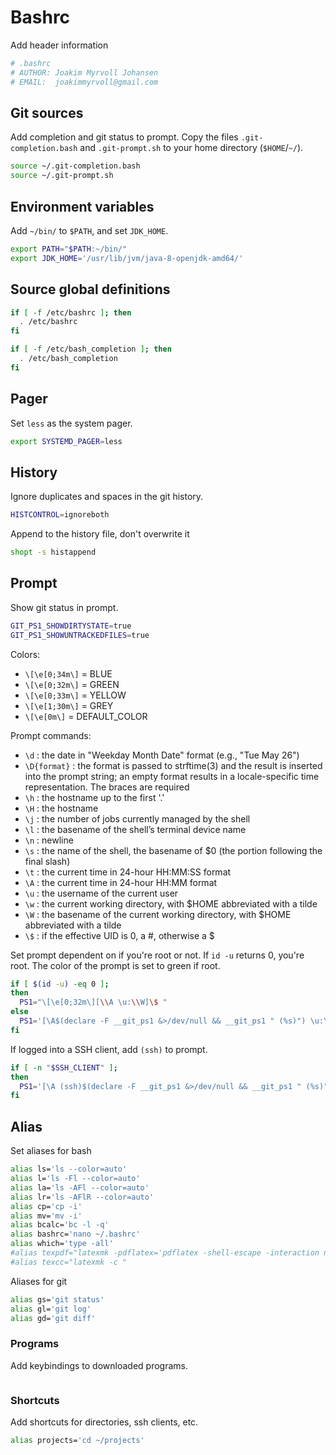 # Bashrc
Add header information
```bash tangle:~/.bashrc
# .bashrc
# AUTHOR: Joakim Myrvoll Johansen
# EMAIL:  joakimmyrvoll@gmail.com
```

## Git sources
Add completion and git status to prompt. Copy the files `.git-completion.bash`
and `.git-prompt.sh` to your home directory (`$HOME`/`~/`).

```bash tangle:~/.bashrc
source ~/.git-completion.bash
source ~/.git-prompt.sh
```

## Environment variables
Add `~/bin/` to `$PATH`, and set `JDK_HOME`.

```bash tangle:~/.bashrc
export PATH="$PATH:~/bin/"
export JDK_HOME='/usr/lib/jvm/java-8-openjdk-amd64/'
```

## Source global definitions
```bash tangle:~/.bashrc
if [ -f /etc/bashrc ]; then
  . /etc/bashrc
fi

if [ -f /etc/bash_completion ]; then
  . /etc/bash_completion
fi
```

## Pager
Set `less` as the system pager.

```bash tangle:~/.bashrc
export SYSTEMD_PAGER=less
```

## History
Ignore duplicates and spaces in the git history.
```bash tangle:~/.bashrc
HISTCONTROL=ignoreboth
```

Append to the history file, don't overwrite it
```bash tangle:~/.bashrc
shopt -s histappend
```

## Prompt

Show git status in prompt.

```bash tangle:~/.bashrc
GIT_PS1_SHOWDIRTYSTATE=true
GIT_PS1_SHOWUNTRACKEDFILES=true
```

Colors:
* `\[\e[0;34m\]` = BLUE
* `\[\e[0;32m\]` = GREEN
* `\[\e[0;33m\]` = YELLOW
* `\[\e[1;30m\]` = GREY
* `\[\e[0m\]`    = DEFAULT_COLOR

Prompt commands:
* `\d` : the date in "Weekday Month Date" format (e.g., "Tue May 26")
* `\D{format}` : the format is passed to strftime(3) and the result is inserted into the prompt string; an empty format results in a locale-specific time representation. The braces are required
* `\h` : the hostname up to the first '.'
* `\H` : the hostname
* `\j` : the number of jobs currently managed by the shell
* `\l` : the basename of the shell’s terminal device name
* `\n` : newline
* `\s` : the name of the shell, the basename of $0 (the portion following the final slash)
* `\t` : the current time in 24-hour HH:MM:SS format
* `\A` : the current time in 24-hour HH:MM format
* `\u` : the username of the current user
* `\w` : the current working directory, with $HOME abbreviated with a tilde
* `\W` : the basename of the current working directory, with $HOME abbreviated with a tilde
* `\$` : if the effective UID is 0, a #, otherwise a $

Set prompt dependent on if you're root or not. If `id -u` returns 0, you're root.
The color of the prompt is set to green if root.

```bash tangle:~/.bashrc
if [ $(id -u) -eq 0 ];
then 
  PS1="\[\e[0;32m\][\\A \u:\\W]\$ "
else
  PS1='[\A$(declare -F __git_ps1 &>/dev/null && __git_ps1 " (%s)") \u:\W]\$ '
fi
```

If logged into a SSH client, add `(ssh)` to prompt.

```bash tangle:~/.bashrc
if [ -n "$SSH_CLIENT" ];
then
  PS1='[\A (ssh)$(declare -F __git_ps1 &>/dev/null && __git_ps1 " (%s)") \u:\W]\$ '
fi
```

## Alias
Set aliases for bash

```bash tangle:~/.bashrc
alias ls='ls --color=auto'
alias l='ls -Fl --color=auto'
alias la='ls -AFl --color=auto'
alias lr='ls -AFlR --color=auto'
alias cp='cp -i'
alias mv='mv -i'
alias bcalc='bc -l -q'
alias bashrc='nano ~/.bashrc'
alias which='type -all'
#alias texpdf="latexmk -pdflatex='pdflatex -shell-escape -interaction nonstopmode' -pdf -f "
#alias texcc="latexmk -c "
```

Aliases for git

```bash tangle:~/.bashrc
alias gs='git status'
alias gl='git log'
alias gd='git diff'
```

### Programs
Add keybindings to downloaded programs.

```bash tangle:~/.bashrc

```

### Shortcuts
Add shortcuts for directories, ssh clients, etc.

```bash tangle:~/.bashrc
alias projects='cd ~/projects'
```
